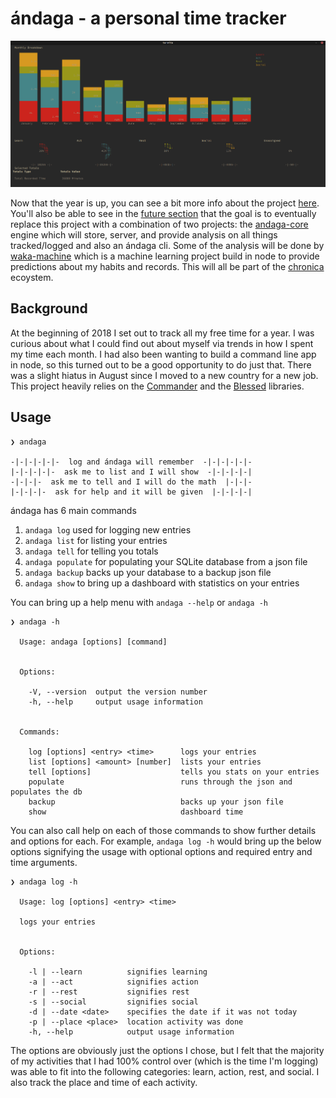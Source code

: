 # ándaga - a personal time tracker
![Dashboard View of Andaga](images/final.png "andaga show")

Now that the year is up, you can see a bit more info about the project [here](https://chronica.xyz/andaga). You'll also be able to see in the [future section](https://chronica.xyz/future) that the goal is to eventually replace this project with a combination of two projects: the [andaga-core](https://github.com/ckipp01/andaga-core) engine which will store, server, and provide analysis on all things tracked/logged and also an ándaga cli. Some of the analysis will be done by [waka-machine](https://github.com/ckipp01/waka-machine) which is a machine learning project build in node to provide predictions about my habits and records. This will all be part of the [chronica](https://chronica.xyz) ecoystem.

## Background
At the beginning of 2018 I set out to track all my free time for a year. I was curious about what I could find out about myself via trends in how I spent my time each month. I had also been wanting to build a command line app in node, so this turned out to be a good opportunity to do just that. There was a slight hiatus in August since I moved to a new country for a new job. This project heavily relies on the [Commander](https://github.com/tj/commander.js) and the [Blessed](https://github.com/chjj/blessed) libraries.

## Usage
 ```
❯ andaga

 -|-|-|-|-|-  log and ándaga will remember  -|-|-|-|-|-
 |-|-|-|-|-  ask me to list and I will show  -|-|-|-|-|
 -|-|-|-  ask me to tell and I will do the math  |-|-|-
 |-|-|-|-  ask for help and it will be given  |-|-|-|-|
```

ándaga has 6 main commands

1) `andaga log` used for logging new entries
2) `andaga list` for listing your entries
3) `andaga tell` for telling you totals
4) `andaga populate` for populating your SQLite database from a json file
5) `andaga backup` backs up your database to a backup json file
6) `andaga show` to bring up a dashboard with statistics on your entries

You can bring up a help menu with `andaga --help` or `andaga -h`
```
❯ andaga -h

  Usage: andaga [options] [command]


  Options:

    -V, --version  output the version number
    -h, --help     output usage information


  Commands:

    log [options] <entry> <time>      logs your entries
    list [options] <amount> [number]  lists your entries
    tell [options]                    tells you stats on your entries
    populate                          runs through the json and populates the db
    backup                            backs up your json file
    show                              dashboard time
```

You can also call help on each of those commands to show further details and options for each. For example, `andaga log -h` would bring up the below options signifying the usage with optional options and required entry and time arguments.
```
❯ andaga log -h

  Usage: log [options] <entry> <time>

  logs your entries


  Options:

    -l | --learn          signifies learning
    -a | --act            signifies action
    -r | --rest           signifies rest
    -s | --social         signifies social
    -d | --date <date>    specifies the date if it was not today
    -p | --place <place>  location activity was done
    -h, --help            output usage information
```

The options are obviously just the options I chose, but I felt that the majority of my activities that I had 100% control over (which is the time I'm logging) was able to fit into the following categories: learn, action, rest, and social. I also track the place and time of each activity.
